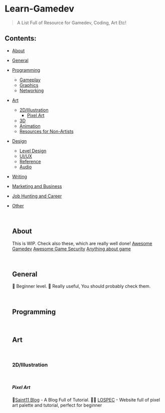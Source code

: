 # Learn-Gamedev

>A List Full of Resource for Gamedev, Coding, Art Etc!


<p>
  
## Contents:
  
- [About](#about)
- [General](#general)
- [Programming](#programming)
    - [Gameplay](#gameplay)
    - [Graphics](#graphics)
    - [Networking](#networking)
- [Art](#art)
    - [2D/Illustration](#2dillustration)
        - [Pixel Art](#pixel-art)
    - [3D](#3d)
    - [Animation](#animation)
    - [Resources for Non-Artists](#resources-for-non-artists)
- [Design](#design)
    - [Level Design](#level-design)
    - [UI/UX](#uiux)
    - [Reference](#reference)
    - [Audio](#audio)
- [Writing](#writing)
- [Marketing and Business](#marketing-and-business)
- [Job Hunting and Career](#job-hunting-and-career)
- [Other](#other)
    
  <br />
  
  
  ## About
  
  This is WIP.  Check also these, which are really well done! 
  [Awesome Gamedev](https://github.com/notpresident35/learn-awesome-gamedev)
  [Awesome Game Security](https://github.com/gmh5225/awesome-game-security)
  [Anything about game](https://github.com/killop/anything_about_game)

  <br />

  ## General
  🔰 Beginner level.
  🔷 Really useful, You should probably check them.

  <br />

  ## Programming 

  <br />

  ## Art

  <br />

  ### 2D/Illustration

  <br />

  ##### Pixel Art

    🔷[Saint11 Blog](https://saint11.org/blog/pixel-art-tutorials/) - A Blog Full of Tutorial.
    🔰🔷 [LOSPEC](https://lospec.com/palette-list) - Website full of pixel art palette and tutorial, perfect for beginner




  
